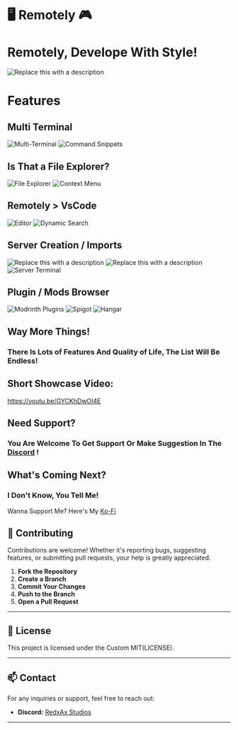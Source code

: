 # 🖥️ Remotely 🎮
# Remotely, Develope With Style!

![Replace this with a description](https://cdn.modrinth.com/data/cached_images/f84929f5f20d481344a95f13905edc07a4de1784.png)

# Features
## Multi Terminal 
![Multi-Terminal](https://cdn.modrinth.com/data/cached_images/2a1a533d9ae1b5c612c6d2d264c416e0b83afea0.png)
![Command Snippets](https://cdn.modrinth.com/data/cached_images/3d46cbb794fbc054d7976eeb0500789e64b4aa53.png)
## Is That a File Explorer?
![File Explorer](https://cdn.modrinth.com/data/cached_images/b9fc0c0a0c1e1f3b41fdc0351a08dea73296312a.png)
![Context Menu](https://cdn.modrinth.com/data/cached_images/82b1109ed168edd11d3eb743af513be9c2078c51.png)
## Remotely > VsCode
![Editor](https://cdn.modrinth.com/data/cached_images/6f99645f62f0529d3ceaf765131b5abdaa2122c5.png)
![Dynamic Search](https://cdn.modrinth.com/data/cached_images/8cf870574d5c354444a73131bfd3e20bd93d1145.png)
## Server Creation / Imports
![Replace this with a description](https://cdn.modrinth.com/data/cached_images/5255b964300235a586befec791223278c7d453bf_0.webp)
![Replace this with a description](https://cdn.modrinth.com/data/cached_images/05d2bf1efa4e53c65ef17b2d4a2c85be66e8e946.png)
![Server Terminal](https://cdn.modrinth.com/data/cached_images/50d05939f0a7eed407b3fe615c55ca4de1cfe8e6.png)
## Plugin / Mods Browser
![Modrinth Plugins](https://cdn.modrinth.com/data/cached_images/028970489179297d809198c32238461d10495cfe.png)
![Spigot](https://cdn.modrinth.com/data/cached_images/2fa97e9692dcdec9c97f172816faa7ee96afac9b.png)
![Hangar](https://cdn.modrinth.com/data/cached_images/3aa42d78b8e338d3211980a3be643a85f0df7684.png)

## Way More Things!
### There Is Lots of Features And Quality of Life, The List Will Be Endless!

## Short Showcase Video:
https://youtu.be/GYCKhDwOI4E

## Need Support?
### You Are Welcome To Get Support Or Make Suggestion In The [Discord](https://dsc.gg/RedxAxStudios) !


## What's Coming Next?
### I Don't Know, You Tell Me!

Wanna Support Me? 
Here's My [Ko-Fi](https://ko-fi.com/redxax)


## 🤝 Contributing

Contributions are welcome! Whether it's reporting bugs, suggesting features, or submitting pull requests, your help is greatly appreciated.

1. **Fork the Repository**
2. **Create a Branch** 
3. **Commit Your Changes** 
4. **Push to the Branch** 
5. **Open a Pull Request**

---

## 📜 License

This project is licensed under the Custom MIT(LICENSE).

---

## 📫 Contact

For any inquiries or support, feel free to reach out:

- **Discord:** [RedxAx Studios](https://dsc.gg/RedxAxStudios)

---

